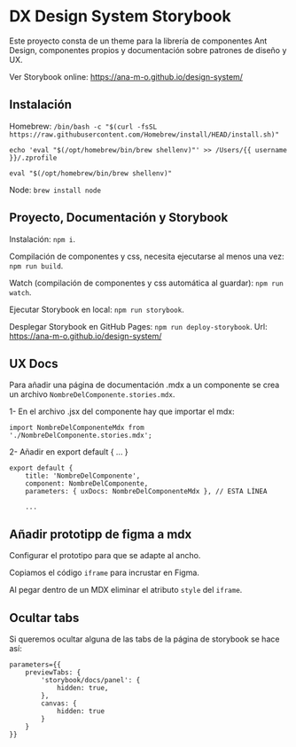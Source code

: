 # DX Design System Storybook

Este proyecto consta de un theme para la librería de componentes Ant Design, componentes propios y documentación sobre patrones de diseño y UX.

Ver Storybook online: https://ana-m-o.github.io/design-system/

## Instalación

Homebrew:
`/bin/bash -c "$(curl -fsSL https://raw.githubusercontent.com/Homebrew/install/HEAD/install.sh)"`

`echo 'eval "$(/opt/homebrew/bin/brew shellenv)"' >> /Users/{{ username }}/.zprofile`

`eval "$(/opt/homebrew/bin/brew shellenv)"`

Node: `brew install node`

## Proyecto, Documentación y Storybook

Instalación: `npm i`.

Compilación de componentes y css, necesita ejecutarse al menos una vez: `npm run build`.

Watch (compilación de componentes y css automática al guardar): `npm run watch`.

Ejecutar Storybook en local: `npm run storybook`.

Desplegar Storybook en GitHub Pages: `npm run deploy-storybook`. Url: https://ana-m-o.github.io/design-system/

## UX Docs

Para añadir una página de documentación .mdx a un componente se crea un archivo `NombreDelComponente.stories.mdx`.

1- En el archivo .jsx del componente hay que importar el mdx:

```
import NombreDelComponenteMdx from './NombreDelComponente.stories.mdx';

```

2- Añadir en export default { ... }

```
export default {
    title: 'NombreDelComponente',
    component: NombreDelComponente,
    parameters: { uxDocs: NombreDelComponenteMdx }, // ESTA LÍNEA

    ...

```

## Añadir prototipp de figma a mdx

Configurar el prototipo para que se adapte al ancho.

Copiamos el código `iframe` para incrustar en Figma.

Al pegar dentro de un MDX eliminar el atributo `style` del `iframe`.

## Ocultar tabs

Si queremos ocultar alguna de las tabs de la página de storybook se hace así:

```
parameters={{
    previewTabs: {
        'storybook/docs/panel': {
            hidden: true,
        },
        canvas: {
            hidden: true
        }
    }
}}
```
